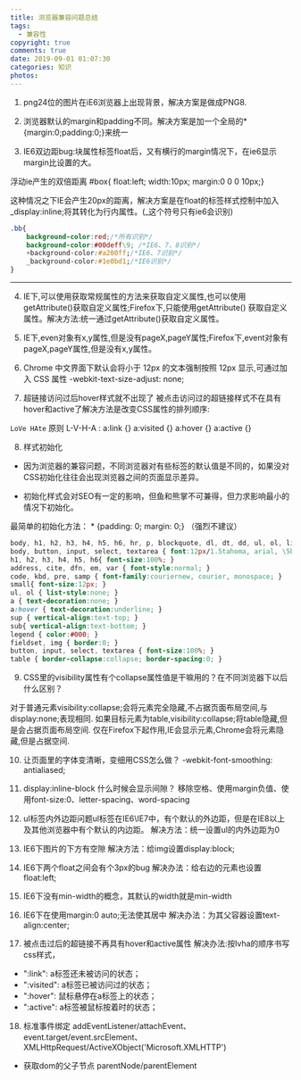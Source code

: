 ```yaml
---
title: 浏览器兼容问题总结
tags:
  - 兼容性
copyright: true
comments: true
date: 2019-09-01 01:07:30
categories: 知识
photos:
---
```


1. png24位的图片在iE6浏览器上出现背景，解决方案是做成PNG8.

2. 浏览器默认的margin和padding不同。解决方案是加一个全局的*{margin:0;padding:0;}来统一

3. IE6双边距bug:块属性标签float后，又有横行的margin情况下，在ie6显示margin比设置的大。

浮动ie产生的双倍距离 #box{ float:left; width:10px; margin:0 0 0 10px;}

这种情况之下IE会产生20px的距离，解决方案是在float的标签样式控制中加入 _display:inline;将其转化为行内属性。(_这个符号只有ie6会识别)

```css
.bb{
    background-color:red;/*所有识别*/
    background-color:#00deff\9; /*IE6、7、8识别*/
    +background-color:#a200ff;/*IE6、7识别*/
    _background-color:#1e0bd1;/*IE6识别*/
}
```
---
<!--more-->

4. IE下,可以使用获取常规属性的方法来获取自定义属性,也可以使用getAttribute()获取自定义属性;Firefox下,只能使用getAttribute()
获取自定义属性。解决方法:统一通过getAttribute()获取自定义属性。

5. IE下,even对象有x,y属性,但是没有pageX,pageY属性;Firefox下,event对象有pageX,pageY属性,但是没有x,y属性。

6. Chrome 中文界面下默认会将小于 12px 的文本强制按照 12px 显示,可通过加入 CSS 属性 -webkit-text-size-adjust: none; 

7. 超链接访问过后hover样式就不出现了 被点击访问过的超链接样式不在具有hover和active了解决方法是改变CSS属性的排列顺序:

`LoVe HAte` 原则
L-V-H-A :  a:link {} a:visited {} a:hover {} a:active {}

8. 样式初始化
- 因为浏览器的兼容问题，不同浏览器对有些标签的默认值是不同的，如果没对CSS初始化往往会出现浏览器之间的页面显示差异。

- 初始化样式会对SEO有一定的影响，但鱼和熊掌不可兼得，但力求影响最小的情况下初始化。

最简单的初始化方法： * {padding: 0; margin: 0;} （强烈不建议）
```css
body, h1, h2, h3, h4, h5, h6, hr, p, blockquote, dl, dt, dd, ul, ol, li, pre, form, fieldset, legend, button, input, textarea, th, td { margin:0; padding:0; }
body, button, input, select, textarea { font:12px/1.5tahoma, arial, \5b8b\4f53; }
h1, h2, h3, h4, h5, h6{ font-size:100%; }
address, cite, dfn, em, var { font-style:normal; }
code, kbd, pre, samp { font-family:couriernew, courier, monospace; }
small{ font-size:12px; }
ul, ol { list-style:none; }
a { text-decoration:none; }
a:hover { text-decoration:underline; }
sup { vertical-align:text-top; }
sub{ vertical-align:text-bottom; }
legend { color:#000; }
fieldset, img { border:0; }
button, input, select, textarea { font-size:100%; }
table { border-collapse:collapse; border-spacing:0; }
```

9. CSS里的visibility属性有个collapse属性值是干嘛用的？在不同浏览器下以后什么区别？

对于普通元素visibility:collapse;会将元素完全隐藏,不占据页面布局空间,与display:none;表现相同.
如果目标元素为table,visibility:collapse;将table隐藏,但是会占据页面布局空间.
仅在Firefox下起作用,IE会显示元素,Chrome会将元素隐藏,但是占据空间.

10. 让页面里的字体变清晰，变细用CSS怎么做？
-webkit-font-smoothing: antialiased;

11. display:inline-block 什么时候会显示间隙？
移除空格、使用margin负值、使用font-size:0、letter-spacing、word-spacing

12. ul标签内外边距问题ul标签在IE6\IE7中，有个默认的外边距，但是在IE8以上及其他浏览器中有个默认的内边距。
解决方法：统一设置ul的内外边距为0

13. IE6下图片的下方有空隙
解决方法：给img设置display:block;

14. IE6下两个float之间会有个3px的bug
解决办法：给右边的元素也设置float:left;  

15. IE6下没有min-width的概念，其默认的width就是min-width  

16. IE6下在使用margin:0 auto;无法使其居中
解决办法：为其父容器设置text-align:center;

17. 被点击过后的超链接不再具有hover和active属性
解决办法:按lvha的顺序书写css样式，
- ":link": a标签还未被访问的状态；
- ":visited": a标签已被访问过的状态；
- ":hover": 鼠标悬停在a标签上的状态；
- ":active": a标签被鼠标按着时的状态；

18. 标准事件绑定
addEventListener/attachEvent、event.target/event.srcElement、XMLHttpRequest/ActiveXObject('Microsoft.XMLHTTP')

- 获取dom的父子节点
parentNode/parentElement
